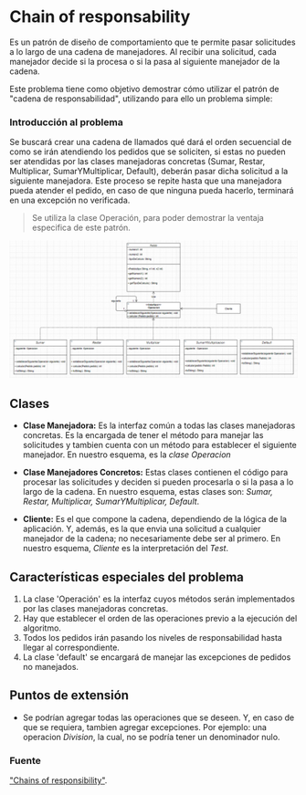 # Chain of responsability
Es un patrón de diseño de comportamiento que te permite pasar solicitudes a lo largo de una cadena de manejadores. Al recibir una solicitud, cada manejador decide si la procesa o si la pasa al siguiente manejador de la cadena.

Este problema tiene como objetivo demostrar cómo utilizar el patrón de "cadena de responsabilidad", utilizando para ello un problema simple:

### Introducción al problema
Se buscará crear una cadena de llamados qué dará el orden secuencial de como se irán atendiendo los pedidos que se soliciten, si estas no pueden ser atendidas por las clases manejadoras concretas (Sumar, Restar, Multiplicar, SumarYMultiplicar, Default), deberán pasar dicha solicitud a la siguiente manejadora. Este proceso se repite hasta que una manejadora pueda atender el pedido, en caso de que ninguna pueda hacerlo, terminará en una excepción no verificada.

> Se utiliza la clase Operación, para poder demostrar la ventaja especifica de este patrón.

![Diagrama de clase](diagrama_de_clase.png)

## Clases
* **Clase Manejadora:** Es la interfaz común a todas las clases manejadoras concretas. Es la encargada de tener el método para manejar las solicitudes y tambien cuenta con un método para establecer el siguiente manejador.
En nuestro esquema, es la *clase Operacion*

* **Clase Manejadores Concretos:** Estas clases contienen el código para procesar las solicitudes y deciden si pueden procesarla o si la pasa a lo largo de la cadena.
En nuestro esquema, estas clases son: *Sumar, Restar, Multiplicar, SumarYMultiplicar, Default*.

* **Cliente:** Es el que compone la cadena, dependiendo de la lógica de la aplicación. Y, además, es la que envia una solicitud a cualquier manejador de la cadena; no necesariamente debe ser al primero.
En nuestro esquema, *Cliente* es la interpretación del *Test*.


## Características especiales del problema

1. La clase 'Operación' es la interfaz cuyos métodos serán implementados por las clases manejadoras concretas.
2. Hay que establecer el orden de las operaciones previo a la ejecución del algoritmo.
3. Todos los pedidos irán pasando los niveles de responsabilidad hasta llegar al correspondiente.
4. La clase 'default' se encargará de manejar las excepciones de pedidos no manejados.

## Puntos de extensión

* Se podrían agregar todas las operaciones que se deseen. Y, en caso de que se requiera, tambien agregar excepciones. Por ejemplo: una operacion *Division*, la cual, no se podría tener un denominador nulo.


### Fuente
["Chains of responsibility"](https://refactoring.guru/es/design-patterns/chain-of-responsibility).